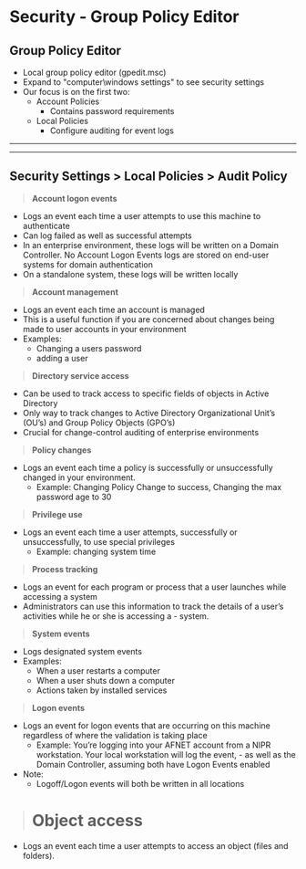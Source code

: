 # Security - Group Policy Editor

## **Group Policy Editor**
- Local group policy editor (gpedit.msc) 
- Expand to "computer\windows settings" to see security settings
- Our focus is on the first two:
    - Account Policies
        - Contains password requirements
    - Local Policies
        - Configure auditing for event logs

---
---

## **Security Settings > Local Policies > Audit Policy**

> **Account logon events**
- Logs an event each time a user attempts to use this machine to authenticate
- Can log failed as well as successful attempts
- In an enterprise environment, these logs will be written on a Domain Controller. No Account Logon Events logs are stored on end-user systems for domain authentication
- On a standalone system, these logs will be written locally

> **Account management**
- Logs an event each time an account is managed
- This is a useful function if you are concerned about changes being made to user accounts in your environment
- Examples:
    - Changing a users password
    - adding a user

> **Directory service access**
- Can be used to track access to specific fields of objects in Active Directory
- Only way to track changes to Active Directory Organizational Unit’s (OU’s) and Group Policy Objects (GPO’s)
- Crucial for change-control auditing of enterprise environments

> **Policy changes**
- Logs an event each time a policy is successfully or unsuccessfully changed in your environment.
    - Example:  Changing Policy Change to success, Changing the max password age to 30

> **Privilege use**
- Logs an event each time a user attempts, successfully or unsuccessfully, to use special privileges
    - Example:  changing system time

> **Process tracking**
- Logs an event for each program or process that a user launches while accessing a system
- Administrators can use this information to track the details of a user’s activities while he or she is accessing a - system.

> **System events**
- Logs designated system events
- Examples:
    - When a user restarts a computer
    - When a user shuts down a computer
    - Actions taken by installed services

> **Logon events**
- Logs an event for logon events that are occurring on this machine regardless of where the validation is taking place
    - Example: You’re logging into your AFNET account from a NIPR workstation. Your local workstation will log the event, - as well as the Domain Controller, assuming both have Logon Events enabled
- Note:
    - Logoff/Logon events will both be written in all locations

> # **Object access**
- Logs an event each time a user attempts to access an object (files and folders).